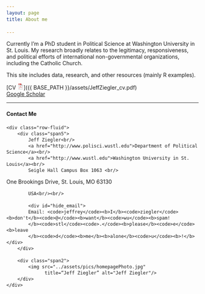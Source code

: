 ```yaml
---
layout: page
title: About me

---
```


Currently I’m a PhD student in Political Science at Washington University in St. Louis. My research broadly relates to the legitimacy, responsiveness, and political efforts of international non-governmental organizations, including the Catholic Church.

This site includes data, research, and other resources (mainly R examples).

[CV ![CV as pdf](icons16/pdf-icon.png)]({{ BASE_PATH }}/assets/JeffZiegler_cv.pdf)<br/>
[Google Scholar](https://scholar.google.com/citations?user=PE2j3DcAAAAJ&hl=sv)<br/>

---

<div class="container">
<h4><a name="contact"></a>Contact Me</h4>

    <div class="row-fluid">
        <div class="span5">
            Jeff Ziegler<br/>
            <a href="http://www.polisci.wustl.edu">Department of Political Science</a><br/>
            <a href="http://www.wustl.edu">Washington University in St. Louis</a><br/>
            Seigle Hall Campus Box 1063 <br/>
One Brookings Drive, St. Louis, MO 63130<br/>

            USA<br/><br/>

            <div id="hide_email">
            Email: <code>jeffrey</code><b>I</b><code>ziegler</code><b>don't</b><code>@</code><b>want</b><code>wu</code><b>spam!
            </b><code>stl</code><code>.</code><b>please</b><code>e</code><b>leave
            </b><code>d</code><b>me</b><b>alone</b><code>u</code><b>!</b>
	</div>
        </div>

        <div class="span2">
            <img src="../assets/pics/homepagePhoto.jpg"
                  title=“Jeff Ziegler” alt="Jeff Ziegler"/>
        </div>
    </div>
</div>
